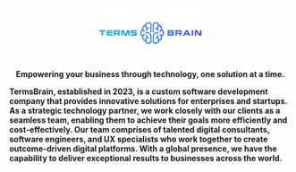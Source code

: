 <p align="center"><a href="#"><img width="40%" height="auto" src="https://github.com/TermsBrain/.github/blob/main/TermsBrain-02.png" alt="TermsBrain"/></a></p>

<p align="center"><b>Empowering your business through technology, one solution at a time.</b></p>

<p><b>TermsBrain, established in 2023, is a custom software development company that provides innovative solutions for enterprises and startups. As a strategic technology partner, we work closely with our clients as a seamless team, enabling them to achieve their goals more efficiently and cost-effectively. Our team comprises of talented digital consultants, software engineers, and UX specialists who work together to create outcome-driven digital platforms. With a global presence, we have the capability to deliver exceptional results to businesses across the world.</b></p>
